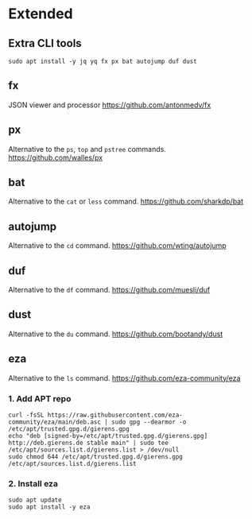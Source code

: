 # Extended

## Extra CLI tools
```shell
sudo apt install -y jq yq fx px bat autojump duf dust
```

## fx
JSON viewer and processor
https://github.com/antonmedv/fx

## px
Alternative to the `ps`, `top` and `pstree` commands.
https://github.com/walles/px

## bat
Alternative to the `cat` or `less` command.
https://github.com/sharkdp/bat

## autojump
Alternative to the `cd` command.
https://github.com/wting/autojump

## duf
Alternative to the `df` command.
https://github.com/muesli/duf

## dust
Alternative to the `du` command.
https://github.com/bootandy/dust

## eza
Alternative to the `ls` command.
https://github.com/eza-community/eza

### 1. Add APT repo
```shell
curl -fsSL https://raw.githubusercontent.com/eza-community/eza/main/deb.asc | sudo gpg --dearmor -o /etc/apt/trusted.gpg.d/gierens.gpg
echo "deb [signed-by=/etc/apt/trusted.gpg.d/gierens.gpg] http://deb.gierens.de stable main" | sudo tee /etc/apt/sources.list.d/gierens.list > /dev/null
sudo chmod 644 /etc/apt/trusted.gpg.d/gierens.gpg /etc/apt/sources.list.d/gierens.list
```

### 2. Install eza
```shell
sudo apt update
sudo apt install -y eza
```

